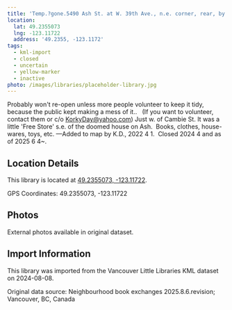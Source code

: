 ```yaml
---
title: 'Temp.?gone.5490 Ash St. at W. 39th Ave., n.e. corner, rear, by lane'
location:
  lat: 49.2355073
  lng: -123.11722
  address: '49.2355, -123.1172'
tags:
  - kml-import
  - closed
  - uncertain
  - yellow-marker
  - inactive
photo: /images/libraries/placeholder-library.jpg
---
```

Probably won't re-open unless more people volunteer to keep it tidy, because the public kept making a mess of it..   (If you want to volunteer, contact them or c/o KorkyDay@yahoo.com)
Just w. of Cambie St.
It was a little 'Free Store' s.e. of the doomed house on Ash. 
Books, clothes, house-wares, toys, etc.
—Added to map by K.D., 2022 4 1. 
Closed 2024 4 and as of 2025 6 4~.

## Location Details

This library is located at [49.2355073, -123.11722](https://www.google.com/maps?q=49.2355073,-123.11722).

GPS Coordinates: 49.2355073, -123.11722

## Photos

External photos available in original dataset.

## Import Information

This library was imported from the Vancouver Little Libraries KML dataset on 2024-08-08.

Original data source: Neighbourhood book exchanges 2025.8.6.revision; Vancouver, BC, Canada

